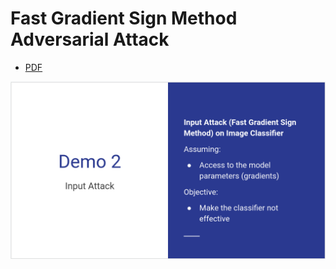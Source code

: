 # Fast Gradient Sign Method Adversarial Attack

- [PDF](Fast_Gradient_Sign_Method_Adversarial_Attack.pdf)

![](img/s14355404252022.png)
